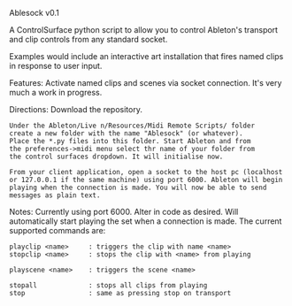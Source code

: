 Ablesock v0.1

A ControlSurface python script to allow you to control
Ableton's transport and clip controls from any standard socket.

Examples would include an interactive art installation that fires
named clips in response to user input.

Features:
	Activate named clips and scenes via socket connection.
	It's very much a work in progress.

Directions: 
	Download the repository. 
	
	Under the Ableton/Live n/Resources/Midi Remote Scripts/ folder
	create a new folder with the name "Ablesock" (or whatever).
	Place the *.py files into this folder. Start Ableton and from
	the preferences->midi menu select thr name of your folder from
	the control surfaces dropdown. It will initialise now.
	
	From your client application, open a socket to the host pc (localhost or 127.0.0.1 if the same machine) using port 6000. Ableton will begin playing when the connection is made. You will now be able to send messages as plain text.
	

Notes: 
	Currently using port 6000. Alter in code as desired. Will
	automatically start playing the set when a connection
	is made. The current supported commands are:

	playclip <name>		: triggers the clip with name <name>
	stopclip <name>		: stops the clip with <name> from playing
	
	playscene <name>	: triggers the scene <name>

	stopall				: stops all clips from playing
	stop				: same as pressing stop on transport

